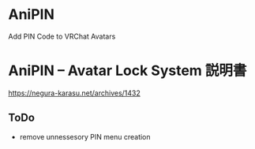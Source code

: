 # AniPIN
Add PIN Code to VRChat Avatars 

# AniPIN – Avatar Lock System 説明書
https://negura-karasu.net/archives/1432


## ToDo
- remove unnessesory PIN menu creation
